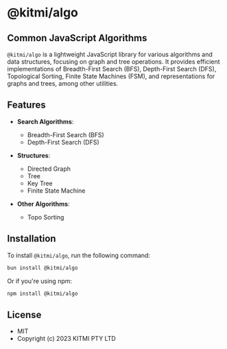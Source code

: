 # @kitmi/algo

## Common JavaScript Algorithms

`@kitmi/algo` is a lightweight JavaScript library for various algorithms and data structures, focusing on graph and tree operations. It provides efficient implementations of Breadth-First Search (BFS), Depth-First Search (DFS), Topological Sorting, Finite State Machines (FSM), and representations for graphs and trees, among other utilities.

## Features

-   **Search Algorithms**:

    -   Breadth-First Search (BFS)
    -   Depth-First Search (DFS)

-   **Structures**:

    -   Directed Graph
    -   Tree
    -   Key Tree
    -   Finite State Machine

-   **Other Algorithms**:
    -   Topo Sorting

## Installation

To install `@kitmi/algo`, run the following command:

```bash
bun install @kitmi/algo
```

Or if you're using npm:

```bash
npm install @kitmi/algo
```

## License

-   MIT
-   Copyright (c) 2023 KITMI PTY LTD
